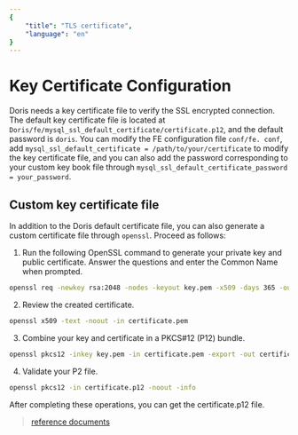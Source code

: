 ```yaml
---
{
    "title": "TLS certificate",
    "language": "en"
}
---
```


<!--
Licensed to the Apache Software Foundation (ASF) under one
or more contributor license agreements. See the NOTICE file
distributed with this work for additional information
regarding copyright ownership. The ASF licenses this file
to you under the Apache License, Version 2.0 (the
"License"); you may not use this file except in compliance
with the License. You may obtain a copy of the License at

  http://www.apache.org/licenses/LICENSE-2.0

Unless required by applicable law or agreed to in writing,
software distributed under the License is distributed on an
"AS IS" BASIS, WITHOUT WARRANTIES OR CONDITIONS OF ANY
KIND, either express or implied. See the License for the
specific language governing permissions and limitations
under the License.
-->

# Key Certificate Configuration

Doris needs a key certificate file to verify the SSL encrypted connection. The default key certificate file is located at `Doris/fe/mysql_ssl_default_certificate/certificate.p12`, and the default password is `doris`. You can modify the FE configuration file `conf/fe. conf`, add `mysql_ssl_default_certificate = /path/to/your/certificate` to modify the key certificate file, and you can also add the password corresponding to your custom key book file through `mysql_ssl_default_certificate_password = your_password`.

## Custom key certificate file

In addition to the Doris default certificate file, you can also generate a custom certificate file through `openssl`. Proceed as follows:

1. Run the following OpenSSL command to generate your private key and public certificate. Answer the questions and enter the Common Name when prompted.
```bash
openssl req -newkey rsa:2048 -nodes -keyout key.pem -x509 -days 365 -out certificate.pem
```

2. Review the created certificate.
```bash
openssl x509 -text -noout -in certificate.pem
```

3. Combine your key and certificate in a PKCS#12 (P12) bundle.
```bash
openssl pkcs12 -inkey key.pem -in certificate.pem -export -out certificate.p12
```

4. Validate your P2 file.
```bash
openssl pkcs12 -in certificate.p12 -noout -info
```

After completing these operations, you can get the certificate.p12 file.

>[reference documents](https://www.ibm.com/docs/en/api-connect/2018.x?topic=overview-generating-self-signed-certificate-using-openssl)
